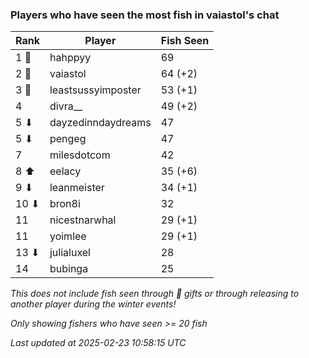 ### Players who have seen the most fish in vaiastol's chat
| Rank | Player | Fish Seen |
|------|--------|-----------|
| 1 🥇  | hahppyy  | 69 |
| 2 🥈  | vaiastol  | 64 (+2) |
| 3 🥉  | leastsussyimposter  | 53 (+1) |
| 4  | divra__  | 49 (+2) |
| 5 ⬇ | dayzedinndaydreams  | 47 |
| 5 ⬇ | pengeg  | 47 |
| 7  | milesdotcom  | 42 |
| 8 ⬆ | eelacy  | 35 (+6) |
| 9 ⬇ | leanmeister  | 34 (+1) |
| 10 ⬇ | bron8i  | 32 |
| 11  | nicestnarwhal  | 29 (+1) |
| 11  | yoimlee  | 29 (+1) |
| 13 ⬇ | julialuxel  | 28 |
| 14  | bubinga  | 25 |

_This does not include fish seen through 🎁 gifts or through releasing to another player during the winter events!_

_Only showing fishers who have seen >= 20 fish_

_Last updated at 2025-02-23 10:58:15 UTC_